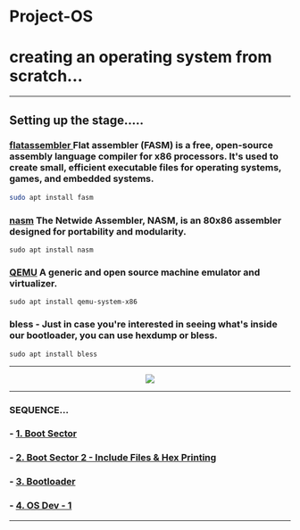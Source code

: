 # Project-OS

# creating an operating system from scratch...
---

## Setting up the stage.....

### [flatassembler ](https://flatassembler.net/) Flat assembler (FASM) is a free, open-source assembly language compiler for x86 processors. It's used to create small, efficient executable files for operating systems, games, and embedded systems.

```bash
sudo apt install fasm
```


### [nasm](https://en.wikipedia.org/wiki/Netwide_Assembler) The Netwide Assembler, NASM, is an 80x86 assembler designed for portability and modularity.
```
sudo apt install nasm
```

### [QEMU](https://www.qemu.org/) A generic and open source machine emulator and virtualizer.

```
sudo apt install qemu-system-x86
```


### bless - Just in case you're interested in seeing what's inside our bootloader, you can use hexdump or bless.

```
sudo apt install bless
```

---


<div align="center">
	<img src="https://github.com/user-attachments/assets/d61ec2cc-4f55-4ab3-919c-8d0e4afb387e">
</div>

---

###  SEQUENCE...

### - [1. Boot Sector](https://github.com/Lynk4/Project-OS/tree/main/Boot%20Sector)
### - [2. Boot Sector 2 - Include Files & Hex Printing](https://github.com/Lynk4/Project-OS/tree/main/Boot%20Sector%202)
### - [3. Bootloader](https://github.com/Lynk4/Project-OS/tree/main/Bootloader)
### - [4. OS Dev - 1](https://github.com/Lynk4/Project-OS/tree/main/OS%20Dev%20-%201)
---




